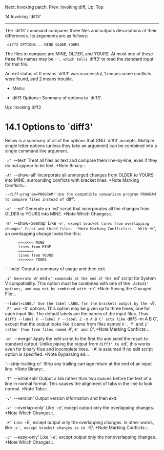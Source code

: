 Next: Invoking patch,  Prev: Invoking diff,  Up: Top

14 Invoking `diff3'
*******************

The `diff3' command compares three files and outputs descriptions of
their differences.  Its arguments are as follows:

     diff3 OPTIONS... MINE OLDER YOURS

   The files to compare are MINE, OLDER, and YOURS.  At most one of
these three file names may be `-', which tells `diff3' to read the
standard input for that file.

   An exit status of 0 means `diff3' was successful, 1 means some
conflicts were found, and 2 means trouble.

* Menu:

* diff3 Options:: Summary of options to `diff3'.

Up: Invoking diff3

14.1 Options to `diff3'
=======================

Below is a summary of all of the options that GNU `diff3' accepts.
Multiple single letter options (unless they take an argument) can be
combined into a single command line argument.

`-a'
`--text'
     Treat all files as text and compare them line-by-line, even if they
     do not appear to be text.  *Note Binary::.

`-A'
`--show-all'
     Incorporate all unmerged changes from OLDER to YOURS into MINE,
     surrounding conflicts with bracket lines.  *Note Marking
     Conflicts::.

`--diff-program=PROGRAM'
     Use the compatible comparison program PROGRAM to compare files
     instead of `diff'.

`-e'
`--ed'
     Generate an `ed' script that incorporates all the changes from
     OLDER to YOURS into MINE.  *Note Which Changes::.

`-E'
`--show-overlap'
     Like `-e', except bracket lines from overlapping changes' first
     and third files.  *Note Marking Conflicts::.  With `-E', an
     overlapping change looks like this:

          <<<<<<< MINE
          lines from MINE
          =======
          lines from YOURS
          >>>>>>> YOURS

`--help'
     Output a summary of usage and then exit.

`-i'
     Generate `w' and `q' commands at the end of the `ed' script for
     System V compatibility.  This option must be combined with one of
     the `-AeExX3' options, and may not be combined with `-m'.  *Note
     Saving the Changed File::.

`--label=LABEL'
     Use the label LABEL for the brackets output by the `-A', `-E' and
     `-X' options.  This option may be given up to three times, one for
     each input file.  The default labels are the names of the input
     files.  Thus `diff3 --label X --label Y --label Z -m A B C' acts
     like `diff3 -m A B C', except that the output looks like it came
     from files named `X', `Y' and `Z' rather than from files named
     `A', `B' and `C'.  *Note Marking Conflicts::.

`-m'
`--merge'
     Apply the edit script to the first file and send the result to
     standard output.  Unlike piping the output from `diff3' to `ed',
     this works even for binary files and incomplete lines.  `-A' is
     assumed if no edit script option is specified.  *Note Bypassing
     ed::.

`--strip-trailing-cr'
     Strip any trailing carriage return at the end of an input line.
     *Note Binary::.

`-T'
`--initial-tab'
     Output a tab rather than two spaces before the text of a line in
     normal format.  This causes the alignment of tabs in the line to
     look normal.  *Note Tabs::.

`-v'
`--version'
     Output version information and then exit.

`-x'
`--overlap-only'
     Like `-e', except output only the overlapping changes.  *Note
     Which Changes::.

`-X'
     Like `-E', except output only the overlapping changes.  In other
     words, like `-x', except bracket changes as in `-E'.  *Note
     Marking Conflicts::.

`-3'
`--easy-only'
     Like `-e', except output only the nonoverlapping changes.  *Note
     Which Changes::.


